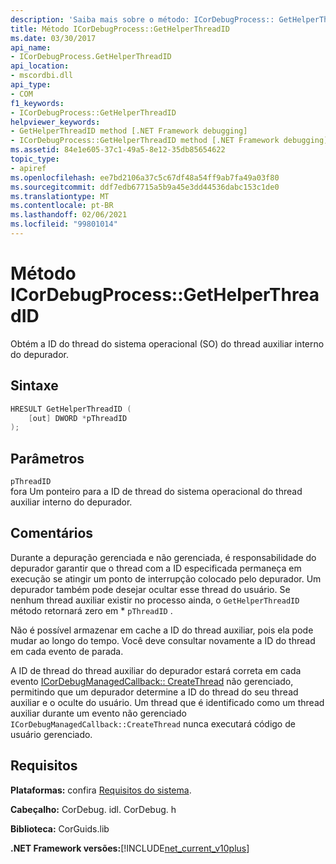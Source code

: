 ```yaml
---
description: 'Saiba mais sobre o método: ICorDebugProcess:: GetHelperThreadID'
title: Método ICorDebugProcess::GetHelperThreadID
ms.date: 03/30/2017
api_name:
- ICorDebugProcess.GetHelperThreadID
api_location:
- mscordbi.dll
api_type:
- COM
f1_keywords:
- ICorDebugProcess::GetHelperThreadID
helpviewer_keywords:
- GetHelperThreadID method [.NET Framework debugging]
- ICorDebugProcess::GetHelperThreadID method [.NET Framework debugging]
ms.assetid: 84e1e605-37c1-49a5-8e12-35db85654622
topic_type:
- apiref
ms.openlocfilehash: ee7bd2106a37c5c67df48a54ff9ab7fa49a03f80
ms.sourcegitcommit: ddf7edb67715a5b9a45e3dd44536dabc153c1de0
ms.translationtype: MT
ms.contentlocale: pt-BR
ms.lasthandoff: 02/06/2021
ms.locfileid: "99801014"
---
```

# <a name="icordebugprocessgethelperthreadid-method"></a>Método ICorDebugProcess::GetHelperThreadID

Obtém a ID do thread do sistema operacional (SO) do thread auxiliar interno do depurador.  
  
## <a name="syntax"></a>Sintaxe  
  
```cpp  
HRESULT GetHelperThreadID (  
    [out] DWORD *pThreadID  
);  
```  
  
## <a name="parameters"></a>Parâmetros  

 `pThreadID`  
 fora Um ponteiro para a ID de thread do sistema operacional do thread auxiliar interno do depurador.  
  
## <a name="remarks"></a>Comentários  

 Durante a depuração gerenciada e não gerenciada, é responsabilidade do depurador garantir que o thread com a ID especificada permaneça em execução se atingir um ponto de interrupção colocado pelo depurador. Um depurador também pode desejar ocultar esse thread do usuário. Se nenhum thread auxiliar existir no processo ainda, o `GetHelperThreadID` método retornará zero em * `pThreadID` .  
  
 Não é possível armazenar em cache a ID do thread auxiliar, pois ela pode mudar ao longo do tempo. Você deve consultar novamente a ID do thread em cada evento de parada.  
  
 A ID de thread do thread auxiliar do depurador estará correta em cada evento [ICorDebugManagedCallback:: CreateThread](icordebugmanagedcallback-createthread-method.md) não gerenciado, permitindo que um depurador determine a ID do thread do seu thread auxiliar e o oculte do usuário. Um thread que é identificado como um thread auxiliar durante um evento não gerenciado `ICorDebugManagedCallback::CreateThread` nunca executará código de usuário gerenciado.  
  
## <a name="requirements"></a>Requisitos  

 **Plataformas:** confira [Requisitos do sistema](../../get-started/system-requirements.md).  
  
 **Cabeçalho:** CorDebug. idl. CorDebug. h  
  
 **Biblioteca:** CorGuids.lib  
  
 **.NET Framework versões:**[!INCLUDE[net_current_v10plus](../../../../includes/net-current-v10plus-md.md)]
